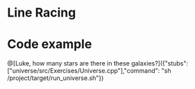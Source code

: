 # Line Racing

# Code example

@[Luke, how many stars are there in these galaxies?]({"stubs": ["universe/src/Exercises/Universe.cpp"],"command": "sh /project/target/run_universe.sh"})



